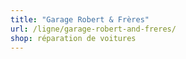 ```yaml
---
title: "Garage Robert & Frères"
url: /ligne/garage-robert-and-freres/
shop: réparation de voitures
---
```

